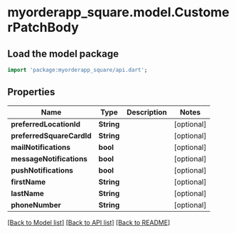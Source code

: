 # myorderapp_square.model.CustomerPatchBody

## Load the model package
```dart
import 'package:myorderapp_square/api.dart';
```

## Properties
Name | Type | Description | Notes
------------ | ------------- | ------------- | -------------
**preferredLocationId** | **String** |  | [optional] 
**preferredSquareCardId** | **String** |  | [optional] 
**mailNotifications** | **bool** |  | [optional] 
**messageNotifications** | **bool** |  | [optional] 
**pushNotifications** | **bool** |  | [optional] 
**firstName** | **String** |  | [optional] 
**lastName** | **String** |  | [optional] 
**phoneNumber** | **String** |  | [optional] 

[[Back to Model list]](../README.md#documentation-for-models) [[Back to API list]](../README.md#documentation-for-api-endpoints) [[Back to README]](../README.md)


